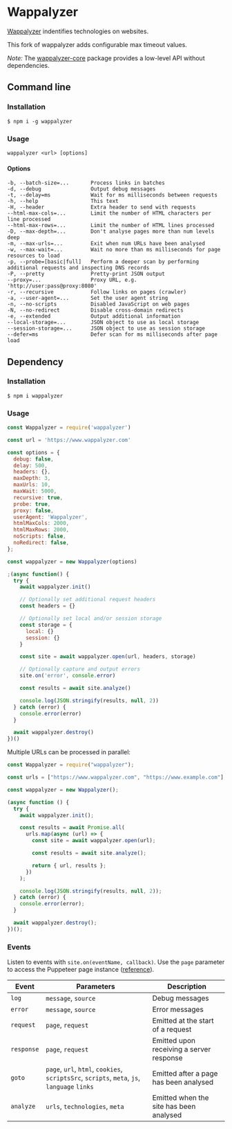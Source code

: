 # Wappalyzer

[Wappalyzer](https://www.wappalyzer.com/) indentifies technologies on websites.

This fork of wappalyzer adds configurable max timeout values.

_Note:_ The [wappalyzer-core](https://www.npmjs.com/package/wappalyzer-core) package provides a low-level API without dependencies.

## Command line

### Installation

```shell
$ npm i -g wappalyzer
```

### Usage

```
wappalyzer <url> [options]
```

#### Options

```
-b, --batch-size=...       Process links in batches
-d, --debug                Output debug messages
-t, --delay=ms             Wait for ms milliseconds between requests
-h, --help                 This text
-H, --header               Extra header to send with requests
--html-max-cols=...        Limit the number of HTML characters per line processed
--html-max-rows=...        Limit the number of HTML lines processed
-D, --max-depth=...        Don't analyse pages more than num levels deep
-m, --max-urls=...         Exit when num URLs have been analysed
-w, --max-wait=...         Wait no more than ms milliseconds for page resources to load
-p, --probe=[basic|full]   Perform a deeper scan by performing additional requests and inspecting DNS records
-P, --pretty               Pretty-print JSON output
--proxy=...                Proxy URL, e.g. 'http://user:pass@proxy:8080'
-r, --recursive            Follow links on pages (crawler)
-a, --user-agent=...       Set the user agent string
-n, --no-scripts           Disabled JavaScript on web pages
-N, --no-redirect          Disable cross-domain redirects
-e, --extended             Output additional information
--local-storage=...        JSON object to use as local storage
--session-storage=...      JSON object to use as session storage
--defer=ms                 Defer scan for ms milliseconds after page load

```

## Dependency

### Installation

```shell
$ npm i wappalyzer
```

### Usage

```javascript
const Wappalyzer = require('wappalyzer')

const url = 'https://www.wappalyzer.com'

const options = {
  debug: false,
  delay: 500,
  headers: {},
  maxDepth: 3,
  maxUrls: 10,
  maxWait: 5000,
  recursive: true,
  probe: true,
  proxy: false,
  userAgent: 'Wappalyzer',
  htmlMaxCols: 2000,
  htmlMaxRows: 2000,
  noScripts: false,
  noRedirect: false,
};

const wappalyzer = new Wappalyzer(options)

;(async function() {
  try {
    await wappalyzer.init()

    // Optionally set additional request headers
    const headers = {}

    // Optionally set local and/or session storage
    const storage = {
      local: {}
      session: {}
    }

    const site = await wappalyzer.open(url, headers, storage)

    // Optionally capture and output errors
    site.on('error', console.error)

    const results = await site.analyze()

    console.log(JSON.stringify(results, null, 2))
  } catch (error) {
    console.error(error)
  }

  await wappalyzer.destroy()
})()
```

Multiple URLs can be processed in parallel:

```javascript
const Wappalyzer = require("wappalyzer");

const urls = ["https://www.wappalyzer.com", "https://www.example.com"];

const wappalyzer = new Wappalyzer();

(async function () {
  try {
    await wappalyzer.init();

    const results = await Promise.all(
      urls.map(async (url) => {
        const site = await wappalyzer.open(url);

        const results = await site.analyze();

        return { url, results };
      })
    );

    console.log(JSON.stringify(results, null, 2));
  } catch (error) {
    console.error(error);
  }

  await wappalyzer.destroy();
})();
```

### Events

Listen to events with `site.on(eventName, callback)`. Use the `page` parameter to access the Puppeteer page instance ([reference](https://github.com/puppeteer/puppeteer/blob/main/docs/api.md#class-page)).

| Event      | Parameters                                                                                  | Description                              |
| ---------- | ------------------------------------------------------------------------------------------- | ---------------------------------------- |
| `log`      | `message`, `source`                                                                         | Debug messages                           |
| `error`    | `message`, `source`                                                                         | Error messages                           |
| `request`  | `page`, `request`                                                                           | Emitted at the start of a request        |
| `response` | `page`, `request`                                                                           | Emitted upon receiving a server response |
| `goto`     | `page`, `url`, `html`, `cookies`, `scriptsSrc`, `scripts`, `meta`, `js`, `language` `links` | Emitted after a page has been analysed   |
| `analyze`  | `urls`, `technologies`, `meta`                                                              | Emitted when the site has been analysed  |
